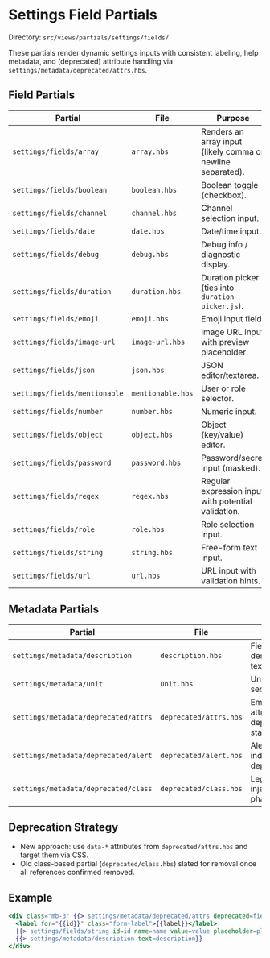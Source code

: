 # Settings Field Partials

Directory: `src/views/partials/settings/fields/`

These partials render dynamic settings inputs with consistent labeling, help metadata, and (deprecated) attribute handling via `settings/metadata/deprecated/attrs.hbs`.

## Field Partials

| Partial | File | Purpose |
|---------|------|---------|
| `settings/fields/array` | `array.hbs` | Renders an array input (likely comma or newline separated). |
| `settings/fields/boolean` | `boolean.hbs` | Boolean toggle (checkbox). |
| `settings/fields/channel` | `channel.hbs` | Channel selection input. |
| `settings/fields/date` | `date.hbs` | Date/time input. |
| `settings/fields/debug` | `debug.hbs` | Debug info / diagnostic display. |
| `settings/fields/duration` | `duration.hbs` | Duration picker (ties into `duration-picker.js`). |
| `settings/fields/emoji` | `emoji.hbs` | Emoji input field. |
| `settings/fields/image-url` | `image-url.hbs` | Image URL input with preview placeholder. |
| `settings/fields/json` | `json.hbs` | JSON editor/textarea. |
| `settings/fields/mentionable` | `mentionable.hbs` | User or role selector. |
| `settings/fields/number` | `number.hbs` | Numeric input. |
| `settings/fields/object` | `object.hbs` | Object (key/value) editor. |
| `settings/fields/password` | `password.hbs` | Password/secret input (masked). |
| `settings/fields/regex` | `regex.hbs` | Regular expression input with potential validation. |
| `settings/fields/role` | `role.hbs` | Role selection input. |
| `settings/fields/string` | `string.hbs` | Free-form text input. |
| `settings/fields/url` | `url.hbs` | URL input with validation hints. |

## Metadata Partials

| Partial | File | Purpose |
|---------|------|---------|
| `settings/metadata/description` | `description.hbs` | Field description/help text. |
| `settings/metadata/unit` | `unit.hbs` | Unit label (e.g., seconds, ms). |
| `settings/metadata/deprecated/attrs` | `deprecated/attrs.hbs` | Emits data attributes for deprecated status. |
| `settings/metadata/deprecated/alert` | `deprecated/alert.hbs` | Alert banner indicating deprecation. |
| `settings/metadata/deprecated/class` | `deprecated/class.hbs` | Legacy class injection (being phased out). |

## Deprecation Strategy

- New approach: use `data-*` attributes from `deprecated/attrs.hbs` and target them via CSS.
- Old class-based partial (`deprecated/class.hbs`) slated for removal once all references confirmed removed.

## Example

```hbs
<div class="mb-3" {{> settings/metadata/deprecated/attrs deprecated=field.deprecated}}>
  <label for="{{id}}" class="form-label">{{label}}</label>
  {{> settings/fields/string id=id name=name value=value placeholder=placeholder }}
  {{> settings/metadata/description text=description}}
</div>
```
